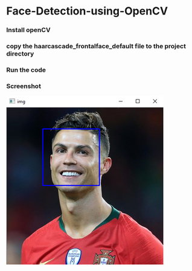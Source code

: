 # Face-Detection-using-OpenCV

### Install openCV 
### copy the haarcascade_frontalface_default file to the project directory
### Run the code

### Screenshot
![](https://github.com/ashishrana080699/Face-Detection-using-OpenCV/blob/master/Screenshot.png)
